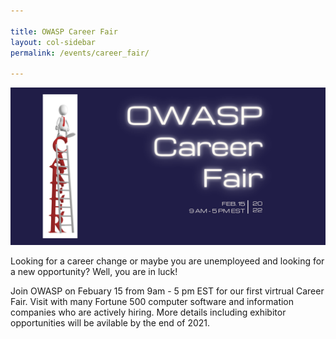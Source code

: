```yaml
---

title: OWASP Career Fair
layout: col-sidebar
permalink: /events/career_fair/

---
```


![CareerFairLogo](/assets/files/events/2022_Career_Fair_Banner_Landscape.png)

Looking for a career change or maybe you are unemployeed and looking for a new opportunity? Well, you are in luck! 

Join OWASP on Febuary 15 from 9am - 5 pm EST for our first virtrual Career Fair. Visit with many Fortune 500 computer software and information companies who are actively hiring. More details including exhibitor opportunities will be avilable by the end of 2021. 
